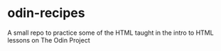 # odin-recipes
A small repo to practice some of the HTML taught in the intro to HTML lessons on The Odin Project

